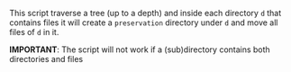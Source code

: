 This script traverse a tree (up to a depth) and inside each directory `d` that contains files it will create a `preservation` directory under `d`
and move all files of `d` in it.


**IMPORTANT**: The script will not work if a (sub)directory contains both directories and files